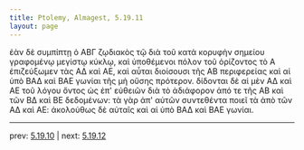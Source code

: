 ```yaml
---
title: Ptolemy, Almagest, 5.19.11
layout: page
---
```


ἐὰν δὲ συμπίπτῃ ὁ ΑΒΓ ζῳδιακὸς τῷ διὰ τοῦ κατὰ κορυφὴν σημείου γραφομένῳ μεγίστῳ κύκλῳ, καὶ ὑποθέμενοι πόλον τοῦ ὁρίζοντος τὸ Α ἐπιζεύξωμεν τὰς ΑΔ καὶ ΑΕ, καὶ αὗται διοίσουσι τῆς ΑΒ περιφερείας καὶ αἱ ὑπὸ ΒΑΔ καὶ ΒΑΕ γωνίαι τῆς μὴ οὔσης πρότερον. δίδονται δὲ αἱ μὲν ΑΔ καὶ ΑΕ τοῦ λόγου ὄντος ὡς ἐπ' εὐθειῶν διὰ τὸ ἀδιάφορον ἀπό τε τῆς ΑΒ καὶ τῶν ΒΔ καὶ ΒΕ δεδομένων: τὰ γὰρ ἀπ' αὐτῶν συντεθέντα ποιεῖ τὰ ἀπὸ τῶν ΑΔ καὶ ΑΕ: ἀκολούθως δὲ αὐταῖς καὶ αἱ ὑπὸ ΒΑΔ καὶ ΒΑΕ γωνίαι. 

---

prev: [5.19.10](../5.19.10/) | next: [5.19.12](../5.19.12/)

